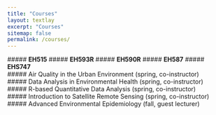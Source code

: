 ```yaml
---
title: "Courses"
layout: textlay
excerpt: "Courses"
sitemap: false
permalink: /courses/
---
```

<div class="row">
<div class="col-sm-1 clearfix">
##### <b>EH515</b>    
##### <b>EH593R</b>   
##### <b>EH590R</b>  
##### <b>EH587</b>    
##### <b>EHS747</b>  
</div>
<div class="col-sm-10 clearfix">
##### Air Quality in the Urban Environment (spring, co-instructor)<br/>
##### Data Analysis in Environmental Health (spring, co-instructor)<br/>
##### R-based Quantitative Data Analysis (spring, co-instructor)<br/>
##### Introduction to Satellite Remote Sensing (spring, co-instructor) <br/>
##### Advanced Environmental Epidemiology (fall, guest lecturer)<br/>
</div>
</div>
<p></p>

